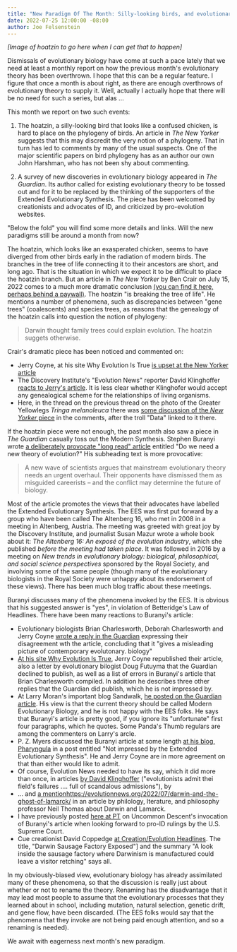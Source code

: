 ```yaml
---
title: "New Paradigm Of The Month: Silly-looking birds, and evolutionary theory renamed"
date: 2022-07-25 12:00:00 -08:00
author: Joe Felsenstein
---
```


_[Image of hoatzin to go here when I can get that to happen]_


Dismissals of evolutionary biology have come at such a pace lately that we need at least a monthly report on how the previous month's evolutionary theory has been overthrown. I hope that this can 
be a regular feature.  I figure that once a month is about 
right, as there are enough overthrows of evolutionary theory to
supply it.  Well, actually I actually hope that there will be no
need for such a series, but alas ...


This month we report on two such events:

1. The hoatzin, a silly-looking bird that looks like a confused
chicken, is hard to place on the phylogeny of birds.  An 
article in _The New Yorker_ suggests that this may discredit
the very notion of a phylogeny.  That in turn has led to comments
by many of the usual suspects.  One of the major scientific papers on
bird phylogeny has as an author our own John Harshman, who has not been shy about commenting.

2. A survey of new discoveries in evolutionary biology appeared
in _The Guardian_.  Its author called for existing
evolutionary theory to be tossed out and for it to be replaced
by the thinking of the supporters of the Extended Evolutionary
Synthesis.  The piece has been welcomed by creationists and
advocates of ID, and criticized by pro-evolution websites.

"Below the fold" you will find some more details and links.  Will
the new paradigms still be around a month from now?

<!--more-->

The hoatzin, which looks like an exasperated chicken, seems to
have diverged from other birds early in the radiation of modern
birds.  The branches in the tree of life connecting it to their
ancestors are short, and long ago.  That is the situation in which 
we expect it to be difficult to place the hoatzin branch. But an
article in _The New Yorker_ by Ben Crair
on July 15, 2022 comes
to a much more dramatic conclusion 
[(you can find it here, perhaps behind a paywall)](https://www.newyorker.com/science/elements/the-bizarre-bird-thats-breaking-the-tree-of-life).
The hoatzin "is breaking the
tree of life".  He mentions a number of phenomena, such as
discrepancies between "gene trees" (coalescents) and species
trees, as reasons that the genealogy of the hoatzin calls
into question the notion of phylogeny:

> Darwin thought family trees could explain evolution. The hoatzin suggets otherwise. 

Crair's dramatic piece has been noticed and commented on:

- Jerry Coyne, at his site Why Evolution Is True [is upset at the New Yorker article](https://whyevolutionistrue.com/2022/07/17/the-new-yorker-writes-about-the-hoatzin-implies-that-darwns-idea-of-evolutionary-trees-may-be-a-phantom/)
- The Discovery Institute's "Evolution News" reporter David Klinghoffer [reacts to Jerry's article](https://evolutionnews.org/2022/07/bizarre-bird-highlights-the-problem-of-biogeography/).  It is less clear
whether Klinghofer would accept any genealogical scheme for the
relationships of living organisms.
- Here, in the thread on the previous thread on the photo of
the Greater Yellowlegs _Tringa melanoleuca_ there was
[some discussion of the _New Yorker_ piece](http://pandasthumb.org/archives/2022/07/tringa-melanoleuca.html) 
in the comments, after the troll "Data" linked to it there.


If the hoatzin piece were not enough, the past month also saw
a piece in _The Guardian_ casually toss out the Modern
Synthesis.  Stephen Buranyi wrote
[a deliberately provocate "long read" article](https://www.theguardian.com/science/2022/jun/28/do-we-need-a-new-theory-of-evolution)
entitled "Do we need a new theory of evolution?"  His 
subheading text is more provocative:

> A new wave of scientists argues that mainstream evolutionary theory needs an urgent overhaul. Their opponents have dismissed them as misguided careerists – and the conflict may determine the future of biology.

Most of the article promotes the views that their advocates have
labelled the Extended Evolutionary Synthesis.  The EES was first
put forward by a group who have been called The Altenberg 16, who
met in 2008 in a meeting in Altenberg, Austria.  The meeting was
greeted with great joy by the Discovery Institute, and journalist 
Susan Mazur wrote a whole book about it: _The Altenberg 16: An
expos&eacute; of the evolution industry_, which she published
_before the meeting had taken place_.  It was followed in 2016
by a meeting on _New trends in evolutionary biology: biological,
philosophical, and social science perspectives_ sponsored by the Royal Society,
and involving some of the same people (though many of the
evolutionary biologists in the Royal Society were unhappy
about its endorsement of these views).  There has been much blog
traffic about these meetings.

Buranyi discusses many of the phenomena invoked by the
EES.  It is obvious that his suggested answer is "yes",
in violation of Betteridge's Law of Headlines.  There have
been many reactions to Buranyi's article:

- Evolutionary biologists Brian Charlesworth, Deborah Charlesworth
and Jerry Coyne [wrote a reply in the Guardian](https://www.theguardian.com/science/2022/jul/05/evolutionary-biologists-are-ever-adapting-to-progress-in-science) expressing
their disagreement wth the article, concluding that it
"gives a misleading picture of contemporary evolutonary.
biology"
- [At his site Why Evolution Is True](https://whyevolutionistrue.com/2022/07/06/our-rejected-letters-to-the-guardian-about-evolution/), Jerry Coyne
republished their article, also a letter by
evolutionary bilogist Doug Futuyma that the Guardian
declined to publish, as well as a list of errors in
Buranyi's article that Brian Charlesworth compiled.  In
addition he describes three other replies that the
Guardian did publish, which he is not impressed by.
- At Larry Moran's important blog Sandwalk, [he
posted on the Guardian article](https://sandwalk.blogspot.com/2022/07/do-we-need-new-theory-of-evolution.html). His
view is that the current theory should be called Modern Evolutionary
Biology, and he is not happy with the EES folks.  He says
that Buranyi's article is pretty good, if you ignore
its "unfortunate" first four paragraphs, which he quotes.
Some Panda's Thumb regulars are among the commenters on Larry's
arcle.
- P. Z. Myers discussed the Buranyi article at some length
[at his blog, Pharyngula](https://freethoughtblogs.com/pharyngula/2022/06/28/not-impressed-by-the-extended-evolutionary-synthesis/) in a post
entitled "Not impressed by the Extended Evolutionary Synthesis".  He
and Jerry Coyne are in more agreement on that than either would
like to admit.
- Of course, Evolution News needed to have its say,
which it did more than once, in articles [by David Klinghoffer](https://evolutionnews.org/2022/07/donate-darwinism-for-a-tax-credit-evolutionists-admit-their-fields-failures/)
("evolutionists admit thei field's failures .... full of scandalous admissions"), by 
- ... and [a mention]()https://evolutionnews.org/2022/07/darwin-and-the-ghost-of-lamarck/ in an article by philology, lterature, and
philosophy professor Neil Thomas about Darwin and Lamarck.
- I have previously posted [here at PT](http://pandasthumb.org/archives/2022/07/uncommon-diversion.html) on Uncommon
Descent's invocation of Buranyi's article when looking
forward to pro-ID rulings by the U.S. Supreme Court.
- Cue creationist David Coppedge [at Creation/Evolution Headlines](https://crev.info/2022/07/darwin-sausage-factory-exposed/).  The title, "Darwin Sausage Factory Exposed"] and the summary "A look inside the sausage factory where Darwinism
is manufactured could leave a visitor retching" says all.






In my obviously-biased view, evolutionary biology has
already assimilated many of these phenomena, so that the
discussion is really just about whether or not to rename
the theory.  Renaming has the disadvantage that it may lead
most people to assume that the evolutionary processes that
they learned about in school, including mutation, natural
selection, genetic drift, and gene flow, have been discarded.
(The EES folks would say that the phenomena that they invoke
are not being paid enough attention, and so a renaming is
needed).

We await with eagerness next month's new paradigm.




